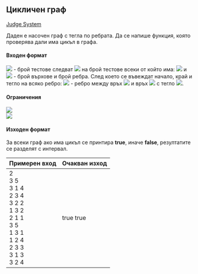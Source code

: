 ## Цикличен граф

[Judge System](https://www.hackerrank.com/contests/sda-exam-27-01-19-/challenges/-1-12/problem)

Даден е насочен граф с тегла по ребрата. Да се напише функция, която проверява дали има цикъл в графа.

#### Входен формат

<img src="https://latex.codecogs.com/svg.latex?\Large&space;N"> - брой тестове следват <img src="https://latex.codecogs.com/svg.latex?\Large&space;N"> на брой тестове всеки от който има: <img src="https://latex.codecogs.com/svg.latex?\Large&space;V"> и <img src="https://latex.codecogs.com/svg.latex?\Large&space;E"> - брой върхове и брой ребра. След което се въвеждат начало, край и тегло на всяко ребро: <img src="https://latex.codecogs.com/svg.latex?\Large&space;xi,yi,wi"> - ребро между връх <img src="https://latex.codecogs.com/svg.latex?\Large&space;xi"> и връх <img src="https://latex.codecogs.com/svg.latex?\Large&space;yi"> с тегло <img src="https://latex.codecogs.com/svg.latex?\Large&space;wi">.

#### Ограничения

<img src="https://latex.codecogs.com/svg.latex?\Large&space;1<N<20"><br>
<img src="https://latex.codecogs.com/svg.latex?\Large&space;1<V<1000">

#### Изходен формат

За всеки граф ако има цикъл се принтира **true**, иначе **falsе**, резултатите се разделят с интервал.

Примерен вход|Очакван изход
-|-
2<br>3 5<br>3 1 4<br>2 3 4<br>3 2 2<br>1 3 2<br>2 1 1<br>3 5<br>1 3 1<br>1 2 4<br>2 3 3<br>3 1 3<br>3 2 4|true true 
